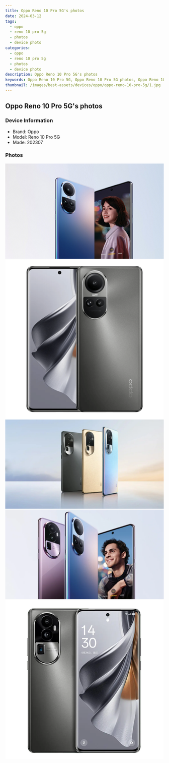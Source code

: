 ```yaml
---
title: Oppo Reno 10 Pro 5G's photos
date: 2024-03-12
tags: 
  - oppo
  - reno 10 pro 5g
  - photos
  - device photo
categories: 
  - oppo
  - reno 10 pro 5g
  - photos
  - device photo
description: Oppo Reno 10 Pro 5G's photos
keywords: Oppo Reno 10 Pro 5G, Oppo Reno 10 Pro 5G photos, Oppo Reno 10 Pro 5G device photo
thumbnail: /images/best-assets/devices/oppo/oppo-reno-10-pro-5g/1.jpg
---
```


## Oppo Reno 10 Pro 5G's photos

### Device Information

- Brand: Oppo
- Model: Reno 10 Pro 5G
- Made: 202307

### Photos

![/images/best-assets/devices/oppo/oppo-reno-10-pro-5g/1.jpg](/images/best-assets/devices/oppo/oppo-reno-10-pro-5g/1.jpg)
![/images/best-assets/devices/oppo/oppo-reno-10-pro-5g/2.jpg](/images/best-assets/devices/oppo/oppo-reno-10-pro-5g/2.jpg)
![/images/best-assets/devices/oppo/oppo-reno-10-pro-5g/3.jpg](/images/best-assets/devices/oppo/oppo-reno-10-pro-5g/3.jpg)
![/images/best-assets/devices/oppo/oppo-reno-10-pro-5g/4.jpg](/images/best-assets/devices/oppo/oppo-reno-10-pro-5g/4.jpg)
![/images/best-assets/devices/oppo/oppo-reno-10-pro-5g/5.jpg](/images/best-assets/devices/oppo/oppo-reno-10-pro-5g/5.jpg)
